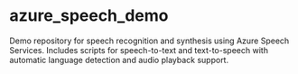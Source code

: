 # azure_speech_demo
Demo repository for speech recognition and synthesis using Azure Speech Services. Includes scripts for speech-to-text and text-to-speech with automatic language detection and audio playback support.
